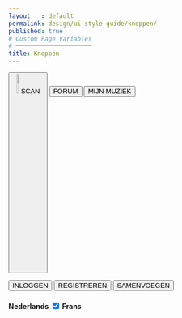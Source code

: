 ```yaml
---
layout   : default
permalink: design/ui-style-guide/knoppen/
published: true
# Custom Page Variables
# ─────────────────────
title: Knoppen
---
```


<button class="button"> <img src="/1718-nmd3-project-clauwers_cocquyt/assets/img/qrcode.png" width="10%"/> SCAN </button> 
<button class="button"> FORUM </button>
<button class="button"> MIJN MUZIEK </button>  

<button class="button"> INLOGGEN </button> 
<button class="button"> REGISTREREN </button>
<button class="button"> SAMENVOEGEN </button>  

<h4>Nederlands 
<label class="switch">
    <input type="checkbox" checked>
    <span class="slider round"> </span>
</label>
Frans </h4>